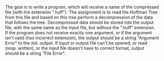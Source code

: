 The goal is to write a program, which will receive a name of the compressed file (with the extension ".huff"). The assignment is to read the Huffman Tree from this file and based on this tree perform a decompression of the data that follows the tree. Decompressed data should be stored into the output file, with the same name as the input file, but without the ".huff" extension. If the program does not receive exactly one argument, or if the argument isn't valid (has incorrect extension), the output should be a string "Argument Error" to the std. output. If input or output file can't be opened, or read (resp. written), or the input file doesn't have to correct format, output should be a string "File Error".